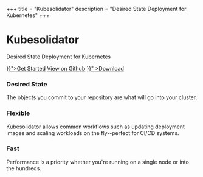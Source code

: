 +++
title = "Kubesolidator"
description = "Desired State Deployment for Kubernetes"
+++

<div id="main">
  <div id="hero">
    <h1>Kubesolidator</h1>
    <p>Desired State Deployment for Kubernetes</p>
  </div>
  <div id="action-buttons">
    <a class="button primary big" href="{{< ref "getting-started.md" >}}">Get Started</a>
    <a class="button outline big" href="https://github.com/mnewswanger/kubesolidator" onclick="_gaq.push(['_trackEvent', 'kubesolidator', 'github']);">View on Github</a>
    <a class="button outline big" href="{{< ref "downloads.md" >}}" >Download</a>
  </div>
  <div id="kube-features">
    <div class="row gutters">
      <div class="col col-4 item">
        <!-- <figure>
          <img alt="Baseline" height="48" src="{{ "/img/kube/icon-baseline.png" | relURL }}" width="48">
        </figure> -->
        <h3>Desired State</h3>
        <p>The objects you commit to your repository are what will go into your cluster.</p>
      </div>
      <div class="col col-4 item">
        <!-- <figure>
          <img alt="Typography" height="48" src="{{ "/img/kube/icon-typo.png" | relURL }}" width="48">
        </figure> -->
        <h3>Flexible</h3>
        <p>Kubesolidator allows common workflows such as updating deployment images and scaling workloads on the fly--perfect for CI/CD systems.</p>
      </div>
      <div class="col col-4 item">
        <!-- <figure>
          <img alt="Minimalism" height="48" src="{{ "/img/kube/icon-minimalism.png" | relURL }}" width="48">
        </figure> -->
        <h3>Fast</h3>
        <p>Performance is a priority whether you're running on a single node or into the hundreds.</p>
      </div>
    </div>
  </div>
</div>
